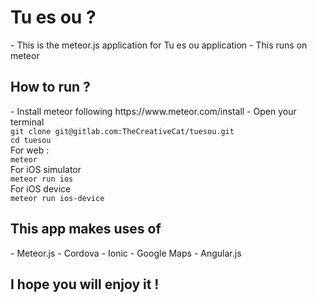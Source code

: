 <h1>Tu es ou ?</h1>
- This is the meteor.js application for Tu es ou application
- This runs on meteor

<h2>How to run ?</h2>
- Install meteor following https://www.meteor.com/install
- Open your terminal<br/>
<code>git clone git@gitlab.com:TheCreativeCat/tuesou.git</code><br/>
<code>cd tuesou</code><br/>
For web :<br/>
<code>meteor</code><br/>
For iOS simulator<br/>
<code>meteor run ios</code><br/>
For iOS device<br/>
<code>meteor run ios-device</code><br/>

<h2>This app makes uses of</h2>
- Meteor.js
- Cordova
- Ionic
- Google Maps
- Angular.js

<h2>I hope you will enjoy it !</h2>
